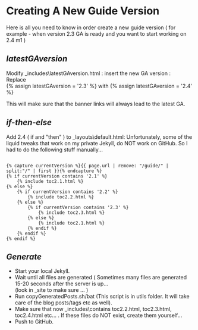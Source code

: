 
# Creating A New Guide Version

Here is all you need to know in order create a new guide version
( for example - when version 2.3 GA is ready and you want to start working on 2.4 m1 )


*latestGAversion*
----------------------------------

Modify _includes\latestGAversion.html : 
insert the new GA version :  
 Replace  
  {% assign latestGAversion = '2.3' %}
 with 
  {% assign latestGAversion = '2.4' %} 
    
This will make sure that the banner links will always lead to the latest GA.


*if-then-else*
-----------------

Add 2.4 ( if and "then" ) to _layouts\default.html: 
Unfortunately, some of the liquid tweaks that work on my private Jekyll, do NOT work on GitHub.
So I had to do the following stuff manually...

<pre><code>         
{% capture currentVersion %}{{ page.url | remove: "/guide/" | split:"/" | first }}{% endcapture %}
{% if currentVersion contains '2.1' %}
	{% include toc2.1.html %}
{% else %}
	{% if currentVersion contains '2.2' %}
		{% include toc2.2.html %}
	{% else %}
		{% if currentVersion contains '2.3' %}					
			{% include toc2.3.html %}
		{% else %}
			{% include toc2.1.html %}
		{% endif %}						
	{% endif %}
{% endif %}	              
</pre></code>

*Generate*
-----------------

* Start your local Jekyll.  
* Wait until all files are generated ( Sometimes many files are generated 15-20 seconds after the server is up...  
(look in _site to make sure ... )  
* Run copyGeneratedPosts.sh/bat (This script is in utils folder. It will take care of the blog posts/tags etc as well). 
* Make sure that now _includes\contains toc2.2.html, toc2.3.html, toc2.4.html etc... . If these files do NOT exist, create them yourself...   
* Push to GitHub. 

